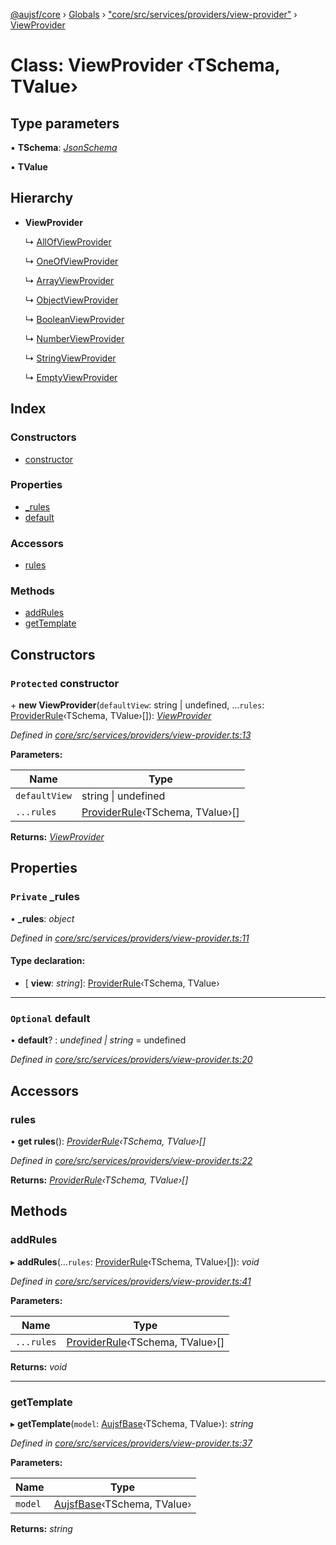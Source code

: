 [@aujsf/core](../README.md) › [Globals](../globals.md) › ["core/src/services/providers/view-provider"](../modules/_core_src_services_providers_view_provider_.md) › [ViewProvider](_core_src_services_providers_view_provider_.viewprovider.md)

# Class: ViewProvider ‹**TSchema, TValue**›

## Type parameters

▪ **TSchema**: *[JsonSchema](../modules/_core_src_models_json_schema_.md#jsonschema)*

▪ **TValue**

## Hierarchy

* **ViewProvider**

  ↳ [AllOfViewProvider](_core_src_services_providers_all_of_view_provider_.allofviewprovider.md)

  ↳ [OneOfViewProvider](_core_src_services_providers_one_of_view_provider_.oneofviewprovider.md)

  ↳ [ArrayViewProvider](_core_src_services_providers_array_view_provider_.arrayviewprovider.md)

  ↳ [ObjectViewProvider](_core_src_services_providers_object_view_provider_.objectviewprovider.md)

  ↳ [BooleanViewProvider](_core_src_services_providers_boolean_view_provider_.booleanviewprovider.md)

  ↳ [NumberViewProvider](_core_src_services_providers_number_view_provider_.numberviewprovider.md)

  ↳ [StringViewProvider](_core_src_services_providers_string_view_provider_.stringviewprovider.md)

  ↳ [EmptyViewProvider](_core_src_services_providers_empty_view_provider_.emptyviewprovider.md)

## Index

### Constructors

* [constructor](_core_src_services_providers_view_provider_.viewprovider.md#protected-constructor)

### Properties

* [_rules](_core_src_services_providers_view_provider_.viewprovider.md#private-_rules)
* [default](_core_src_services_providers_view_provider_.viewprovider.md#optional-default)

### Accessors

* [rules](_core_src_services_providers_view_provider_.viewprovider.md#rules)

### Methods

* [addRules](_core_src_services_providers_view_provider_.viewprovider.md#addrules)
* [getTemplate](_core_src_services_providers_view_provider_.viewprovider.md#gettemplate)

## Constructors

### `Protected` constructor

\+ **new ViewProvider**(`defaultView`: string | undefined, ...`rules`: [ProviderRule](../interfaces/_core_src_services_providers_view_provider_.providerrule.md)‹TSchema, TValue›[]): *[ViewProvider](_core_src_services_providers_view_provider_.viewprovider.md)*

*Defined in [core/src/services/providers/view-provider.ts:13](https://github.com/jbockle/au-jsonschema-form/blob/edb7bd4/packages/core/src/services/providers/view-provider.ts#L13)*

**Parameters:**

Name | Type |
------ | ------ |
`defaultView` | string &#124; undefined |
`...rules` | [ProviderRule](../interfaces/_core_src_services_providers_view_provider_.providerrule.md)‹TSchema, TValue›[] |

**Returns:** *[ViewProvider](_core_src_services_providers_view_provider_.viewprovider.md)*

## Properties

### `Private` _rules

• **_rules**: *object*

*Defined in [core/src/services/providers/view-provider.ts:11](https://github.com/jbockle/au-jsonschema-form/blob/edb7bd4/packages/core/src/services/providers/view-provider.ts#L11)*

#### Type declaration:

* \[ **view**: *string*\]: [ProviderRule](../interfaces/_core_src_services_providers_view_provider_.providerrule.md)‹TSchema, TValue›

___

### `Optional` default

• **default**? : *undefined | string* = undefined

*Defined in [core/src/services/providers/view-provider.ts:20](https://github.com/jbockle/au-jsonschema-form/blob/edb7bd4/packages/core/src/services/providers/view-provider.ts#L20)*

## Accessors

###  rules

• **get rules**(): *[ProviderRule](../interfaces/_core_src_services_providers_view_provider_.providerrule.md)‹TSchema, TValue›[]*

*Defined in [core/src/services/providers/view-provider.ts:22](https://github.com/jbockle/au-jsonschema-form/blob/edb7bd4/packages/core/src/services/providers/view-provider.ts#L22)*

**Returns:** *[ProviderRule](../interfaces/_core_src_services_providers_view_provider_.providerrule.md)‹TSchema, TValue›[]*

## Methods

###  addRules

▸ **addRules**(...`rules`: [ProviderRule](../interfaces/_core_src_services_providers_view_provider_.providerrule.md)‹TSchema, TValue›[]): *void*

*Defined in [core/src/services/providers/view-provider.ts:41](https://github.com/jbockle/au-jsonschema-form/blob/edb7bd4/packages/core/src/services/providers/view-provider.ts#L41)*

**Parameters:**

Name | Type |
------ | ------ |
`...rules` | [ProviderRule](../interfaces/_core_src_services_providers_view_provider_.providerrule.md)‹TSchema, TValue›[] |

**Returns:** *void*

___

###  getTemplate

▸ **getTemplate**(`model`: [AujsfBase](_core_src_elements_aujsf_base_.aujsfbase.md)‹TSchema, TValue›): *string*

*Defined in [core/src/services/providers/view-provider.ts:37](https://github.com/jbockle/au-jsonschema-form/blob/edb7bd4/packages/core/src/services/providers/view-provider.ts#L37)*

**Parameters:**

Name | Type |
------ | ------ |
`model` | [AujsfBase](_core_src_elements_aujsf_base_.aujsfbase.md)‹TSchema, TValue› |

**Returns:** *string*
